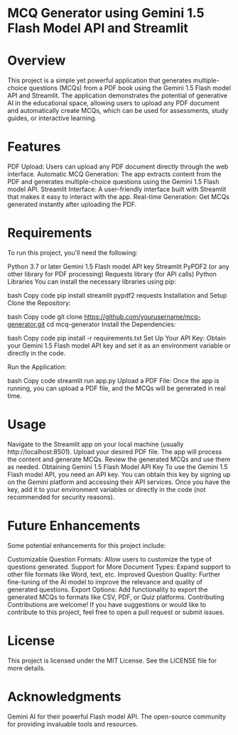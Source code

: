 # MCQ Generator using Gemini 1.5 Flash Model API and Streamlit
# Overview
This project is a simple yet powerful application that generates multiple-choice questions (MCQs) from a PDF book using the Gemini 1.5 Flash model API and Streamlit. The application demonstrates the potential of generative AI in the educational space, allowing users to upload any PDF document and automatically create MCQs, which can be used for assessments, study guides, or interactive learning.

# Features
PDF Upload: Users can upload any PDF document directly through the web interface.
Automatic MCQ Generation: The app extracts content from the PDF and generates multiple-choice questions using the Gemini 1.5 Flash model API.
Streamlit Interface: A user-friendly interface built with Streamlit that makes it easy to interact with the app.
Real-time Generation: Get MCQs generated instantly after uploading the PDF.
# Requirements
To run this project, you'll need the following:

Python 3.7 or later
Gemini 1.5 Flash model API key
Streamlit
PyPDF2 (or any other library for PDF processing)
Requests library (for API calls)
Python Libraries
You can install the necessary libraries using pip:

bash
Copy code
pip install streamlit pypdf2 requests
Installation and Setup
Clone the Repository:

bash
Copy code
git clone https://github.com/yourusername/mcq-generator.git
cd mcq-generator
Install the Dependencies:

bash
Copy code
pip install -r requirements.txt
Set Up Your API Key:
Obtain your Gemini 1.5 Flash model API key and set it as an environment variable or directly in the code.

Run the Application:

bash
Copy code
streamlit run app.py
Upload a PDF File:
Once the app is running, you can upload a PDF file, and the MCQs will be generated in real time.

# Usage
Navigate to the Streamlit app on your local machine (usually http://localhost:8501).
Upload your desired PDF file.
The app will process the content and generate MCQs.
Review the generated MCQs and use them as needed.
Obtaining Gemini 1.5 Flash Model API Key
To use the Gemini 1.5 Flash model API, you need an API key. You can obtain this key by signing up on the Gemini platform and accessing their API services. Once you have the key, add it to your environment variables or directly in the code (not recommended for security reasons).

# Future Enhancements
Some potential enhancements for this project include:

Customizable Question Formats: Allow users to customize the type of questions generated.
Support for More Document Types: Expand support to other file formats like Word, text, etc.
Improved Question Quality: Further fine-tuning of the AI model to improve the relevance and quality of generated questions.
Export Options: Add functionality to export the generated MCQs to formats like CSV, PDF, or Quiz platforms.
Contributing
Contributions are welcome! If you have suggestions or would like to contribute to this project, feel free to open a pull request or submit issues.

# License
This project is licensed under the MIT License. See the LICENSE file for more details.

# Acknowledgments
Gemini AI for their powerful Flash model API.
The open-source community for providing invaluable tools and resources.
